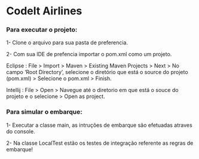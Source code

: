 # CodeIt Airlines

### Para executar o projeto:

1- Clone o arquivo para sua pasta de preferencia.

2- Com sua IDE de prefencia importar o pom.xml como um projeto.

Eclipse : File > Import > Maven > Existing Maven Projects > Next > No campo ‘Root Directory’, selecione o diretório que está o source do projeto (pom.xml) > Selecione o pom.xml > Finish.
          
Intellij : File > Open > Navegue até o diretorio em que está o souce do projeto e o selecione > Open as project.  

### Para simular o embarque:

1- Executar a classe main, as intruções de embarque são efetuadas atraves do console.

2- Na classe LocalTest estão os testes de integração referente as regras de embarque!



